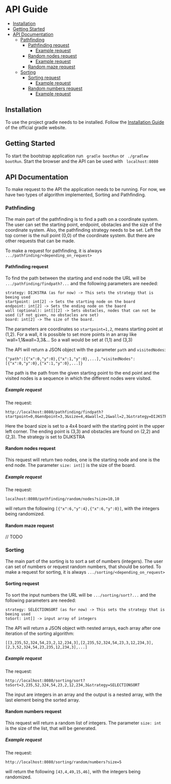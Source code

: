 # API Guide

- [Installation](#installation)
- [Getting Started](#getting-started)
- [API Documentation](#api-guide)
  - [Pathfinding](#pathfinding)
    - [Pathfinding request](#pathfinding-request)
      - [Example request](#example-request)
    - [Random nodes request](#random-nodes-request)
      - [Example request](#example-request-1)
    - [Random maze request](#random-maze-request)
  - [Sorting](#sorting)
    - [Sorting request](#sorting-request)
      - [Example request](#example-request-2)
    - [Random numbers request](#random-numbers-request)
      - [Example request](#example-request-3)

## Installation
To use the project gradle needs to be installed. Follow the [Installation Guide](https://gradle.org/install/) of the 
official gradle website.

## Getting Started
To start the bootstrap application run ``` gradle bootRun``` or ``` ./gradlew bootRun```. 
Start the browser and the API can be used with ``` localhost:8080```

## API Documentation
To make request to the API the application needs to be running.
For now, we have two types of algorithm implemented, Sorting and Pathfinding. 

### Pathfinding
The main part of the pathfinding is to find a path on a coordinate system. The user can set the starting point,
endpoint, obstacles and the size of the coordinate system. Also, the pathfinding strategy needs to be set.
Left the top corner is the null point (0,0) of the coordinate system. But there are other requests that can be made.

To make a request for pathfinding, it is always `.../pathfinding/<depending_on_request>`
#### Pathfinding request
To find the path between the starting and end node the URL will be `.../pathfinding/findpath?...` and the following 
parameters are needed:
```
strategy: DIJKSTRA (as for now) -> This sets the strategy that is beeing used
startpoint: int[2] -> Sets the starting node on the board
endpoint: int[2] -> Sets the ending node on the baord
wall (optional): int[][2] -> Sets obstacles, nodes that can not be used (if not given, no obstacles are set)
board: int[2] -> The size of the board.
```
The parameters are coordinates so `startpoint=1,2`, means starting point at (1,2). For a wall, it is possible to set more
points in an array like `wall=1,1&wall=3,3&... So a wall would be set at (1,1) and (3,3)


The API will return a JSON object with the parameter `path` and `visitedNodes`:
```
{"path":[{"x":0,"y":0},{"x":1,"y":0},...],"visitedNodes":[{"x":0,"y":0},{"x":1,"y":0},...]}
```
The path is the path from the given starting point to the end point and the visited nodes is a sequence in which the 
different nodes were visited.

##### Example request
The request:
```
http://localhost:8080/pathfinding/findpath?startpoint=0,0&endpoint=3,3&size=4,4&wall=2,2&wall=2,3&strategy=DIJKSTRA
```
Here the board size is set to a 4x4 board with the starting point in the upper left corner. The ending point is (3,3) 
and obstacles are found on (2,2) and (2,3). The strategy is set to DIJKSTRA

#### Random nodes request
This request will return two nodes, one is the starting node and one is the end node. The parameter `size: int[]` is 
the size of the board.

##### Example request
The request:
```
localhost:8080/pathfinding/random/nodes?size=10,10
```
will return the following `[{"x":6,"y":4},{"x":6,"y":0}]`, with the integers being randomized.

#### Random maze request
// TODO

### Sorting
The main part of the sorting is to sort a set of numbers (integers). The user can set of numbers or request random
numbers, that should be sorted.
To make a request for sorting, it is always `.../sorting/<depending_on_request>`

#### Sorting request
To sort the input numbers the URL will be `.../sorting/sort?...` and the following
parameters are needed:
```
strategy: SELECTIONSORT (as for now) -> This sets the strategy that is beeing used
toSort: int[] -> input array of integers
```
The API will return a JSON object with nested arrays, each array after one iteration of the sorting algorithm:
```
[[3,235,52,324,54,23,2,12,234,3],[2,235,52,324,54,23,3,12,234,3],[2,3,52,324,54,23,235,12,234,3],...]
```

##### Example request
The request:
```
http://localhost:8080/sorting/sort?toSort=3,235,52,324,54,23,2,12,234,3&strategy=SELECTIONSORT
```
The input are integers in an array and the output is a nested array, with the last element being the sorted 
array.

#### Random numbers request
This request will return a random list of integers. The parameter `size: int` is the size of the list, that will be
generated.

##### Example request
The request:
```
http://localhost:8080/sorting/random/numbers?size=5
```
will return the following `[43,4,49,15,46]`, with the integers being randomized.


